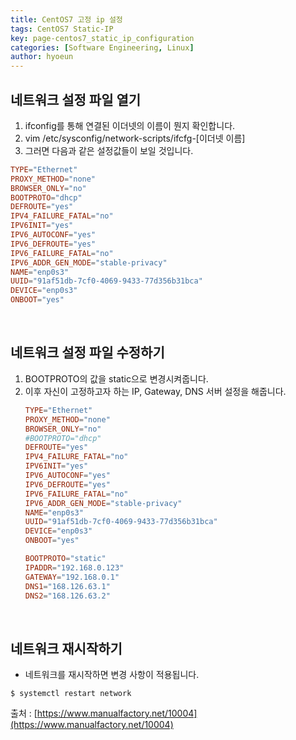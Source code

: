 ```yaml
---
title: CentOS7 고정 ip 설정
tags: CentOS7 Static-IP
key: page-centos7_static_ip_configuration
categories: [Software Engineering, Linux]
author: hyoeun
---
```

## 네트워크 설정 파일 열기
1. ifconfig를 통해 연결된 이더넷의 이름이 뭔지 확인합니다.
2. vim /etc/sysconfig/network-scripts/ifcfg-[이더넷 이름]
3. 그러면 다음과 같은 설정값들이 보일 것입니다.
```conf
TYPE="Ethernet"
PROXY_METHOD="none"
BROWSER_ONLY="no"
BOOTPROTO="dhcp"
DEFROUTE="yes"
IPV4_FAILURE_FATAL="no"
IPV6INIT="yes"
IPV6_AUTOCONF="yes"
IPV6_DEFROUTE="yes"
IPV6_FAILURE_FATAL="no"
IPV6_ADDR_GEN_MODE="stable-privacy"
NAME="enp0s3"
UUID="91af51db-7cf0-4069-9433-77d356b31bca"
DEVICE="enp0s3"
ONBOOT="yes"
```

<br>

## 네트워크 설정 파일 수정하기
1. BOOTPROTO의 값을 static으로 변경시켜줍니다.
2. 이후 자신이 고정하고자 하는 IP, Gateway, DNS 서버 설정을 해줍니다.
   ```conf
   TYPE="Ethernet"
   PROXY_METHOD="none"
   BROWSER_ONLY="no"
   #BOOTPROTO="dhcp"
   DEFROUTE="yes"
   IPV4_FAILURE_FATAL="no"
   IPV6INIT="yes"
   IPV6_AUTOCONF="yes"
   IPV6_DEFROUTE="yes"
   IPV6_FAILURE_FATAL="no"
   IPV6_ADDR_GEN_MODE="stable-privacy"
   NAME="enp0s3"
   UUID="91af51db-7cf0-4069-9433-77d356b31bca"
   DEVICE="enp0s3"
   ONBOOT="yes"
   
   BOOTPROTO="static"
   IPADDR="192.168.0.123"
   GATEWAY="192.168.0.1"
   DNS1="168.126.63.1"
   DNS2="168.126.63.2"
   ```

<br>

## 네트워크 재시작하기

* 네트워크를 재시작하면 변경 사항이 적용됩니다.
```console
$ systemctl restart network
```

출처 : [https://www.manualfactory.net/10004](https://www.manualfactory.net/10004)